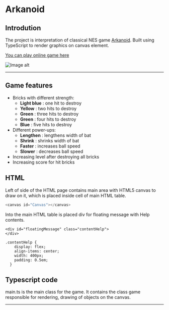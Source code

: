 # Arkanoid

    
## Introdution
The project is interpretation of classical NES game [Arkanoid](https://en.wikipedia.org/wiki/Arkanoid).
Built using TypeScript to render graphics on canvas element. 

[You can play online game here](https://en.wikipedia.org/wiki/Arkanoid)

![Image alt](https://github.com/YuryYuhno/TypeScript_Arkanoid/blob/main/Images/Main.png)
___

## Game features

- Bricks with different strength:
    - __Light blue__ : one hit to destroy
    - __Yellow__ : two hits to destroy
    - __Green__ : three hits to destroy
    - __Green__ : four hits to destroy
    - __Blue__ : five hits to destroy
- Different power-ups:
    - __Lengthen__ : lengthens width of bat
    - __Shrink__ : shrinks width of bat
    - __Faster__ : increases ball speed
    - __Slower__ : decreases ball speed
- Increasing level after destroying all bricks
- Increasing score for hit bricks
## HTML
Left of side of the HTML page contains main area with HTML5 canvas to draw on it, which is placed inside cell of main HTML table.

```typescript
<canvas id="Canvas"></canvas>
```
Into the main HTML table is placed div for floating message with Help contents.
```
<div id="floatingMessage" class="contentHelp">
</div>
```

```
.contentHelp {
    display: flex;
    align-items: center;
    width: 400px;
    padding: 0.5em;
  }
 ```
 
## Typescript code

main.ts is the main class for the game. It contains the class game responsible for rendering, drawing of objects on the canvas.

___
